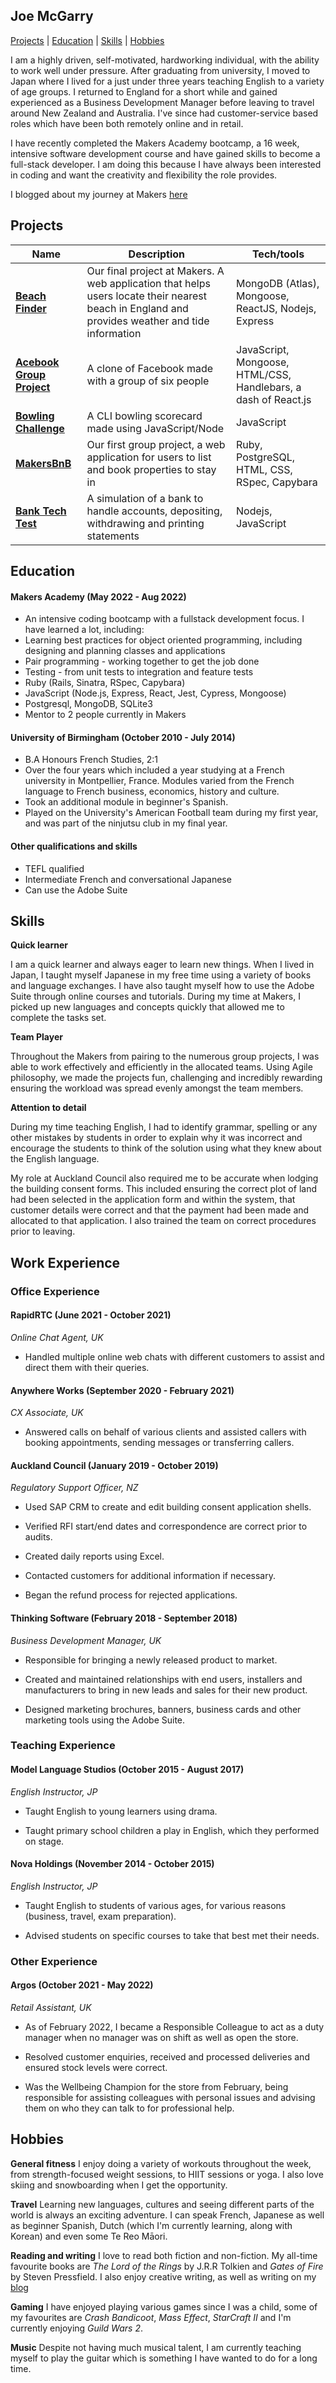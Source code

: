 ## Joe McGarry

[Projects](#projects) | [Education](#education) | [Skills](#skills) | [Hobbies](#hobbies)

I am a highly driven, self-motivated, hardworking individual, with the ability to work well under pressure. 
After graduating from university, I moved to Japan where I lived for a just under three years teaching English to a variety of age groups. I returned to England for a short while and gained experienced as a Business Development Manager before leaving to travel around New Zealand and Australia. I've since had customer-service based roles which have been both remotely online and in retail. 

I have recently completed the Makers Academy bootcamp, a 16 week, intensive software development course and have gained skills to become a full-stack developer. I am doing this because I have always been interested in coding and want the creativity and flexibility the role provides. 

I blogged about my journey at Makers [here](https://medium.com/@joewmcgarry)

## Projects

| Name                         | Description       | Tech/tools        |
| ---------------------------- | ----------------- | ----------------- |
| **[Beach Finder](https://github.com/joe-mcgarry/beach-life)** | Our final project at Makers. A web application that helps users locate their nearest beach in England and provides weather and tide information | MongoDB (Atlas), Mongoose, ReactJS, Nodejs, Express |
| **[Acebook Group Project](https://github.com/PatrickReynoldsCoding/the-fakebook)** | A clone of Facebook made with a group of six people | JavaScript, Mongoose, HTML/CSS, Handlebars, a dash of React.js |
| **[Bowling Challenge](https://github.com/joe-mcgarry/bowling-challenge)** | A CLI bowling scorecard made using JavaScript/Node | JavaScript |
| **[MakersBnB](https://github.com/sophiechannon/MakersBnB)** | Our first group project, a web application for users to list and book properties to stay in | Ruby, PostgreSQL, HTML, CSS, RSpec, Capybara |
| **[Bank Tech Test](https://github.com/joe-mcgarry/bank-tech-test)** | A simulation of a bank to handle accounts, depositing, withdrawing and printing statements | Nodejs, JavaScript |

## Education

#### Makers Academy (May 2022 - Aug 2022)
- An intensive coding bootcamp with a fullstack development focus. I have learned a lot, including:
- Learning best practices for object oriented programming, including designing and planning classes and applications
- Pair programming - working together to get the job done
- Testing - from unit tests to integration and feature tests
- Ruby (Rails, Sinatra, RSpec, Capybara)
- JavaScript (Node.js, Express, React, Jest, Cypress, Mongoose)
- Postgresql, MongoDB, SQLite3
- Mentor to 2 people currently in Makers

#### University of Birmingham (October 2010 - July 2014)

- B.A Honours French Studies, 2:1
- Over the four years which included a year studying at a French university in Montpellier, France. Modules varied from the French language to French business, economics, history and culture. 
- Took an additional module in beginner's Spanish.
- Played on the University's American Football team during my first year, and was part of the ninjutsu club in my final year.

#### Other qualifications and skills

- TEFL qualified
- Intermediate French and conversational Japanese
- Can use the Adobe Suite

## Skills

**Quick learner**

I am a quick learner and always eager to learn new things. When I lived in Japan, I taught myself Japanese in my free time using a variety of books and language exchanges. I have also taught myself how to use the Adobe Suite through online courses and tutorials. During my time at Makers, I picked up new languages and concepts quickly that allowed me to complete the tasks set.

**Team Player**

Throughout the Makers from pairing to the numerous group projects, I was able to work effectively and efficiently in the allocated teams. Using Agile philosophy, we made the projects fun, challenging and incredibly rewarding ensuring the workload was spread evenly amongst the team members. 

**Attention to detail**

During my time teaching English, I had to identify grammar, spelling or any other mistakes by students in order to explain why it was incorrect and encourage the students to think of the solution using what they knew about the English language. 

My role at Auckland Council also required me to be accurate when lodging the building consent forms. This included ensuring the correct plot of land had been selected in the application form and within the system, that customer details were correct and that the payment had been made and allocated to that application. I also trained the team on correct procedures prior to leaving.  

## Work Experience
### Office Experience

#### **RapidRTC** (June 2021 - October 2021)  
_Online Chat Agent, UK_

- Handled multiple online web chats with different customers to assist and direct them with their queries.

#### **Anywhere Works** (September 2020 - February 2021)  
_CX Associate, UK_

- Answered calls on behalf of various clients and assisted callers with booking appointments, sending messages or transferring callers.

#### **Auckland Council** (January 2019 - October 2019)  
_Regulatory Support Officer, NZ_

- Used SAP CRM to create and edit building consent application shells.

- Verified RFI start/end dates and correspondence are correct prior to audits. 

- Created daily reports using Excel. 

- Contacted customers for additional information if necessary. 

- Began the refund process for rejected applications. 

#### **Thinking Software** (February 2018 - September 2018)  
_Business Development Manager, UK_

- Responsible for bringing a  newly released product to market.  

- Created and maintained relationships with end users, installers and manufacturers to bring in new leads and sales for their new product. 

- Designed marketing brochures, banners, business cards and other marketing tools using the Adobe Suite. 

### Teaching Experience
#### **Model Language Studios** (October 2015 - August 2017)
_English Instructor, JP_

- Taught English to young learners using drama. 

- Taught primary school children a play in English, which they performed on stage. 

#### **Nova Holdings** (November 2014 - October 2015)
_English Instructor, JP_

- Taught English to students of various ages, for various reasons (business, travel, exam preparation).

- Advised students on specific courses to take that best met their needs.

### Other Experience
#### **Argos** (October 2021 - May 2022)
_Retail Assistant, UK_
- As of February 2022, I became a Responsible Colleague to act as a duty manager when no manager was on shift as well as open the store.

- Resolved customer enquiries, received and processed deliveries and ensured stock levels were correct. 

- Was the Wellbeing Champion for the store from February, being responsible for assisting colleagues with personal issues and advising them on who they can talk to for professional help. 

## Hobbies

**General fitness** I enjoy doing a variety of workouts throughout the week, from strength-focused weight sessions, to HIIT sessions or yoga. I also love skiing and snowboarding when I get the opportunity.  

**Travel** Learning new languages, cultures and seeing different parts of the world is always an exciting adventure. I can speak French, Japanese as well as beginner Spanish, Dutch (which I'm currently learning, along with Korean) and even some Te Reo Māori.

**Reading and writing** I love to read both fiction and non-fiction. My all-time favourite books are *The Lord of the Rings* by J.R.R Tolkien and *Gates of Fire* by Steven Pressfield. I also enjoy creative writing, as well as writing on my [blog](https://medium.com/@joewmcgarry)

**Gaming** I have enjoyed playing various games since I was a child, some of my favourites are *Crash Bandicoot*, *Mass Effect*, *StarCraft II* and I'm currently enjoying *Guild Wars 2*. 

**Music** Despite not having much musical talent, I am currently teaching myself to play the guitar which is something I have wanted to do for a long time. 